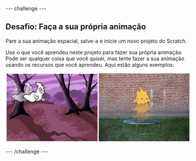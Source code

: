 \--- challenge \---

## Desafio: Faça a sua própria animação

Pare a sua animação espacial, salve-a e inicie um novo projeto do Scratch.

Use o que você aprendeu neste projeto para fazer sua própria animação. Pode ser qualquer coisa que você quiser, mas tente fazer a sua animação usando os recursos que você aprendeu. Aqui estão alguns exemplos:

![screenshot](images/space-egs.png)

\--- /challenge \---